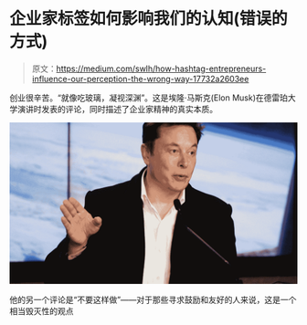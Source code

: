 # 企业家标签如何影响我们的认知(错误的方式)

> 原文：<https://medium.com/swlh/how-hashtag-entrepreneurs-influence-our-perception-the-wrong-way-17732a2603ee>

创业很辛苦。“就像吃玻璃，凝视深渊”。这是埃隆·马斯克(Elon Musk)在德雷珀大学演讲时发表的评论，同时描述了企业家精神的真实本质。

![](img/2be4d0da0d96dbc705c8c824d65499f9.png)

他的另一个评论是“不要这样做”——对于那些寻求鼓励和友好的人来说，这是一个相当毁灭性的观点